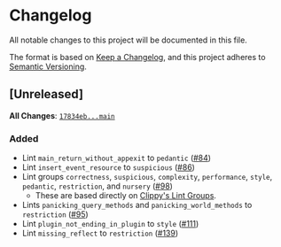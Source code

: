 # Changelog

All notable changes to this project will be documented in this file.

The format is based on [Keep a Changelog], and this project adheres to [Semantic Versioning].

[Keep a Changelog]: https://keepachangelog.com/en/1.1.0/
[Semantic Versioning]: https://semver.org/spec/v2.0.0.html

## [Unreleased]

**All Changes**: [`17834eb...main`](https://github.com/TheBevyFlock/bevy_cli/compare/17834eb...main)

### Added

- Lint `main_return_without_appexit` to `pedantic` ([#84](https://github.com/TheBevyFlock/bevy_cli/pull/84))
- Lint `insert_event_resource` to `suspicious` ([#86](https://github.com/TheBevyFlock/bevy_cli/pull/86))
- Lint groups `correctness`, `suspicious`, `complexity`, `performance`, `style`, `pedantic`, `restriction`, and `nursery` ([#98](https://github.com/TheBevyFlock/bevy_cli/pull/98))
    - These are based directly on [Clippy's Lint Groups](https://doc.rust-lang.org/stable/clippy/lints.html).
- Lints `panicking_query_methods` and `panicking_world_methods` to `restriction` ([#95](https://github.com/TheBevyFlock/bevy_cli/pull/95))
- Lint `plugin_not_ending_in_plugin` to `style` ([#111](https://github.com/TheBevyFlock/bevy_cli/pull/111))
- Lint `missing_reflect` to `restriction` ([#139](https://github.com/TheBevyFlock/bevy_cli/pull/139))
